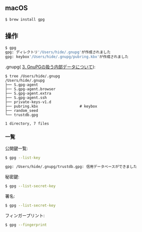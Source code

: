 ## macOS

~~~bash
$ brew install gpg
~~~


## 操作

~~~bash
$ gpg
gpg: ディレクトリ'/Users/hide/.gnupg'が作成されました
gpg: keybox'/Users/hide/.gnupg/pubring.kbx'が作成されました
~~~

.gnupg( [3. GnuPGの扱う内部データについて](http://no-passwd.net/fst-01-gnuk-handbook/gnupg-data.html)):

~~~
$ tree /Users/hide/.gnupg
/Users/hide/.gnupg
├── S.gpg-agent
├── S.gpg-agent.browser
├── S.gpg-agent.extra
├── S.gpg-agent.ssh
├── private-keys-v1.d
├── pubring.kbx                   # keybox
├── random_seed
└── trustdb.gpg

1 directory, 7 files
~~~

### 一覧

公開鍵一覧:
~~~bash
$ gpg --list-key

gpg: /Users/hide/.gnupg/trustdb.gpg: 信用データベースができました
~~~

秘密鍵:

~~~bash
$ gpg --list-secret-key
~~~

署名:

~~~bash
$ gpg --list-secret-key
~~~

フィンガープリント:

~~~bash
$ gpg --fingerprint
~~~

